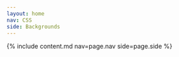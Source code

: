```yaml
---
layout: home
nav: CSS
side: Backgrounds
---
```

{% include content.md nav=page.nav side=page.side %}
